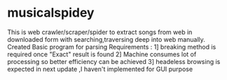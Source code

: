 # musicalspidey
This is web crawler/scraper/spider to extract songs from web in downloaded form with searching,traversing deep into web manually. 
Created Basic program for parsing
Requirements : 
  1] breaking method is required once "Exact" result is found
  2] Machine consumes lot of processing so better efficiency can be achieved
  3] headeless browsing is expected in next update ,I haven't implemented for GUI purpose
